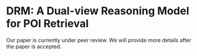 # DRM: A Dual-view Reasoning Model for POI Retrieval

Our paper is currently under peer review. We will provide more details after the paper is accepted.